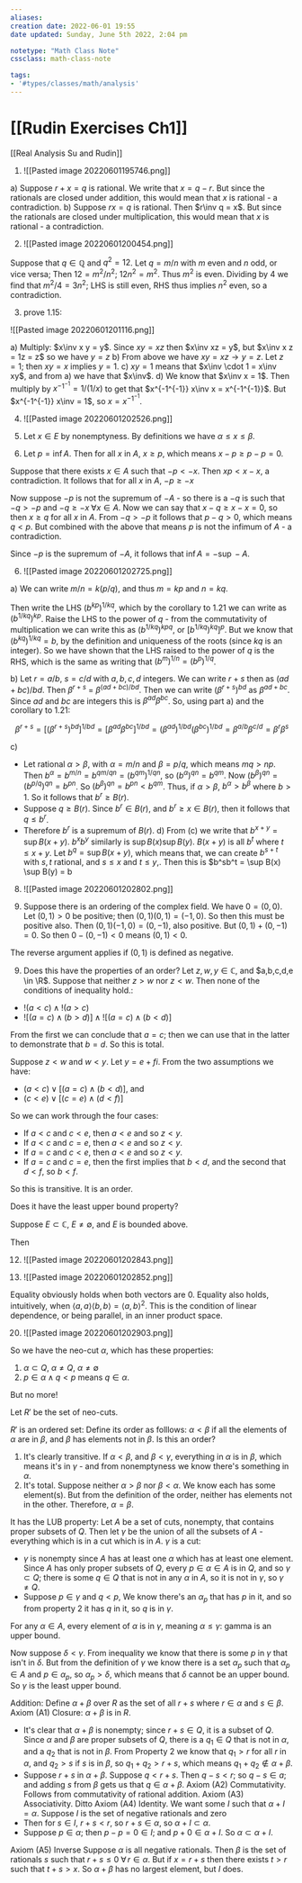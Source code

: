 ```yaml
---
aliases:
creation date: 2022-06-01 19:55
date updated: Sunday, June 5th 2022, 2:04 pm

notetype: "Math Class Note"
cssclass: math-class-note

tags: 
- '#types/classes/math/analysis'
---
```


# [[Rudin Exercises Ch1]]
[[Real Analysis Su and Rudin]]

1) ![[Pasted image 20220601195746.png]]

a) Suppose $r + x = q$ is rational. We write that $x = q - r$. But since the rationals are closed under addition, this would mean that $x$ is rational - a contradiction. 
b) Suppose $rx = q$ is rational. Then $r\inv q = x$.   But since the rationals are closed under multiplication, this would mean that $x$ is rational - a contradiction. 

2) ![[Pasted image 20220601200454.png]]

Suppose that $q \in \mathbb{Q}$ and $q^2 = 12$. Let $q = m/n$ with $m$ even and $n$ odd, or vice versa; Then $12 = m^2/n^2$; $12 n^2 = m^2$. Thus $m^2$ is even. Dividing by $4$ we find that $m^2/4 = 3n^2$; LHS is still even, RHS thus implies $n^2$ even, so a contradiction. 

3) prove 1.15:

![[Pasted image 20220601201116.png]]

a) Multiply: $x\inv x y = y$. Since $xy = xz$ then $x\inv xz = y$, but $x\inv x z = 1z = z$ so we have $y = z$
b) From above we have $xy = xz \to y = z$. Let $z = 1$; then $xy = x$ implies $y = 1$. 
c) $xy = 1$ means that $x\inv \cdot 1 = x\inv xy$, and from a) we have that  $x\inv$.
d) We know that $x\inv x = 1$. Then multiply by $x^{-1^{-1}} = 1/(1/x)$ to get that $x^{-1^{-1}} x\inv x = x^{-1^{-1}}$. But $x^{-1^{-1}} x\inv = 1$, so $x = x^{-1^{-1}}$. 

4) ![[Pasted image 20220601202526.png]]

4) Let $x \in E$ by nonemptyness. By definitions we have $\alpha \leq x \leq \beta$. 
5) Let $p = \inf A$. Then for all $x$ in $A$, $x \geq p$, which means $x - p \geq p - p = 0$. 

Suppose that there exists $x \in A$ such that $-p < -x$. Then $xp < x - x$, a contradiction. It follows that for all $x$ in $A$, $-p \geq -x$ 

Now suppose $-p$ is not the supremum of $-A$ - so there is a  $-q$ is such that $-q > -p$ and $-q \geq -x \; \forall x \in A$. 
Now we can say that $x - q \geq x - x = 0$, so then $x \geq q$ for all $x$ in $A$. 
From $-q > -p$ it follows that  $p - q > 0$, which means $q < p$. But combined with the above that means $p$ is not the infimum of $A$ - a contradiction. 

Since $-p$ is the supremum of $-A$, it follows that $\inf A = - \sup -A$. 


6) ![[Pasted image 20220601202725.png]]

a) We can write $m/n = k(p/q)$, and thus $m = kp$ and $n = kq$. 

Then write the LHS $(b^{kp})^{1/kq}$, which by the corollary to 1.21 we can write as $(b^{1/kq} )^{kp}$. Raise the LHS to the power of $q$ - from the commutativity of multiplication we can write this as $(b^{1/kq} )^{kpq}$, or $[b^{1/kq} )^{kq}]^p$. But we know that $(b^{kq})^{1/kq} = b$, by the definition and uniqueness of the roots (since $kq$ is an integer). So we have shown that the LHS raised to the power of $q$ is the RHS, which is the same as writing that $(b^m)^{1/n} = (b^p)^{1/q}$.

b) Let $r = a/b$, $s = c/d$ with $a,b,c,d$ integers. We can write $r + s$ then as $(ad + bc)/bd$. 
Then $\beta^{r + s}$ = $\beta^{(ad + bc)/bd}$. Then we can write $(\beta^{r+s})^{bd}$ as $\beta^{ad + bc}$. Since $ad$ and $bc$ are integers this is $\beta^{ad}\beta^{bc}$. So, using part a) and the corollary to 1.21:

$$\beta^{r+s} = [(\beta^{r+s})^{bd}]^{1/bd} = [\beta^{ad}\beta^{bc}]^{1/bd} = (\beta^{ad})^{1/bd}(\beta^{bc})^{1/bd} = \beta^{a/b}\beta^{c/d} = \beta^r\beta^s$$

c) 
- Let rational $\alpha > \beta$, with $\alpha = m/n$ and $\beta = p/q$, which means $mq > np$. Then $b^\alpha = b^{m/n} = b^{qm/qn} = (b^{qm})^{1/qn}$, so $(b^\alpha)^{qn} = b^{qm}$. Now $(b^\beta)^{qn} = (b^{p/q})^{qn} = b^{pn}$. So $(b^\beta)^{qn} = b^{pn} < b^{qm}$. Thus, if $\alpha > \beta$, $b^\alpha > b^\beta$ where $b > 1$.  So it follows that $b^r \geq B(r)$.  
- Suppose $q \geq B(r)$. Since $b^r \in B(r)$, and $b^r \geq x \in B(r)$, then it follows that $q \leq b^r$. 
- Therefore $b^r$ is a supremum of $B(r)$. 
d) From (c) we write that $b^{x + y} = \sup B(x + y)$. $b^x b^y$ similarly is $\sup B(x) \sup B(y)$. 
$B(x + y)$ is all $b^t$ where $t \leq x + y$. Let $b^q = \sup B(x + y)$, which means that, we can create $b^{s+t}$ with $s, t$ rational, and $s \leq x$ and $t \leq y$,. Then this is $b^sb^t = \sup B(x) \sup B(y) = b




8) ![[Pasted image 20220601202802.png]]


8) Suppose there is an ordering of the complex field. We have $0 = (0,0)$. 
Let $(0,1) >0$ be positive; then $(0,1)(0,1) = (-1,0)$. So then this must be positive also. 
Then $(0,1)(-1,0) = (0, -1)$, also positive. But $(0,1) + (0,-1) = 0$. 
So then $0-(0,-1) <0$ means $(0,1) < 0$.

The reverse argument applies if $(0,1)$ is defined as negative. 

9) Does this have the properties of an order? 
Let $z,w,y \in \mathbb C$, and $a,b,c,d,e \in \R$. Suppose that neither $z > w$ nor $z < w$. Then none of the conditions of inequality hold.:
- $!(a < c) \land !(a > c)$
- $![(a = c) \land (b > d)] \land ![(a = c) \land (b < d)]$

From the first we can conclude that $a = c$; then we can use that in the latter to demonstrate that $b = d$.  So this is total. 

Suppose $z < w$ and $w < y$. Let $y = e + fi$. From the two assumptions we have:
- $(a < c) \lor [(a =c) \land (b < d) ]$, and 
- $(c < e) \lor [(c = e) \land (d < f) ]$

So we can work through the four cases:
- If $a < c$ and $c< e$, then $a < e$ and so $z < y$.
- If $a < c$ and $c = e$, then $a < e$ and so $z < y$.
- If $a =c$ and $c < e$, then $a<e$ and so $z < y$. 
- If $a = c$ and $c = e$, then the first implies that $b < d$, and the second that $d < f$, so $b < f$. 

So this is transitive. 
It is an order. 

Does it have the least upper bound property? 

Suppose $E \subset \mathbb C$, $E \neq \emptyset$, and $E$ is bounded above. 

Then


12) ![[Pasted image 20220601202843.png]]


15) ![[Pasted image 20220601202852.png]]


Equality obviously holds when both vectors are $0$. Equality also holds, intuitively, when $\langle a,a\rangle \langle b,b \rangle = \langle a,b \rangle^2$. This is the condition of linear dependence, or being parallel, in an inner product space. 



20) ![[Pasted image 20220601202903.png]]

So we have the neo-cut $\alpha$, which has these properties:
1) $\alpha \subset Q$, $\alpha \neq Q$, $\alpha \neq \emptyset$
2) $p \in \alpha \land q < p$ means $q \in \alpha$. 

But no more!

Let $R'$ be the set of neo-cuts. 

$R'$ is an ordered set:
Define its order as folllows: $\alpha < \beta$ if all the elements of $\alpha$ are in $\beta$, and $\beta$ has elements not in $\beta$. Is this an order?
1) It's clearly transitive. If $\alpha < \beta$, and $\beta < \gamma$, everything in $\alpha$ is in $\beta$, which means it's in $\gamma$ - and from nonemptyness we know there's something in $\alpha$.
2) It's total. Suppose neither $\alpha > \beta$ nor $\beta < \alpha$. We know each has some element(s). But from the definition of the order, neither has elements not in the other. Therefore, $\alpha = \beta$. 

It has the LUB property:
Let $A$ be a set of cuts, nonempty, that contains proper subsets of $Q$. Then let $\gamma$ be the union of all the subsets of $A$ - everything which is in a cut which is in $A$. $\gamma$ is a cut:
- $\gamma$ is nonempty since $A$ has at least one $\alpha$ which has at least one element. Since $A$ has only proper subsets of $Q$, every $p \in \alpha \in A$ is in $Q$, and so $\gamma \subset Q$;  there is some $q \in Q$ that is not in any $\alpha$ in $A$, so it is not in $\gamma$, so $\gamma \neq Q$.
- Suppose $p \in \gamma$ and $q < p$, We know there's an $\alpha_p$ that has $p$ in it, and so from property 2 it has $q$ in it, so $q$ is in $\gamma$.

For any $\alpha \in A$, every element of $\alpha$ is in $\gamma$, meaning $\alpha \leq \gamma$: gamma is an upper bound.

Now suppose $\delta < \gamma$. From inequality we know that there is some $p$ in $\gamma$ that isn't in $\delta$. But from the definition of $\gamma$ we know there is a set $\alpha_p$ such that $\alpha_p \in A$ and $p \in \alpha_p$, so $\alpha_p > \delta$, which means that $\delta$ cannot be an upper bound. So $\gamma$ is the least upper bound. 

Addition:
Define $\alpha + \beta$ over $R$ as the set of all $r + s$ where $r \in \alpha$ and $s \in \beta$. 
Axiom (A1) Closure: $\alpha + \beta$ is in $R$.
- It's clear that $\alpha + \beta$ is nonempty; since $r + s \in Q$, it is a subset of $Q$. Since $\alpha$ and $\beta$ are proper subsets of $Q$, there is a $q_1 \in Q$ that is not in $\alpha$, and a $q_2$ that is not in $\beta$. From Property 2 we know that $q_1 > r$ for all $r$ in $\alpha$, and $q_2 > s$ if $s$ is in $\beta$, so $q_1 + q_2> r+ s$, which means $q_1 + q_2 \notin \alpha + \beta$.  
- Suppose $r + s$ in $\alpha + \beta$. Suppose $q < r + s$. Then $q - s < r$; so $q - s \in a$; and adding $s$ from $\beta$ gets us that $q \in \alpha + \beta$.
Axiom (A2) Commutativity. Follows from commutativity of rational addition.
Axiom (A3) Associativity. Ditto
Axiom (A4) Identity. We want some $I$ such that $\alpha + I = \alpha$. Suppose $I$ is the set of negative rationals and zero
- Then for $s \in I$, $r + s < r$, so $r + s \in \alpha$, so $\alpha + I \subset \alpha$. 
- Suppose $p \in \alpha$; then $p - p = 0 \in I$; and $p + 0 \in \alpha + I$. So $\alpha \subset \alpha + I$. 

Axiom (A5) Inverse
Suppose $\alpha$ is all negative rationals. Then $\beta$ is the set of rationals $s$ such that $r  + s \leq 0 \; \forall\,  r \in \alpha$. But if $x = r + s$ then there exists $t > r$ such that $t + s > x$. So $\alpha + \beta$ has no largest element, but $I$ does. 
